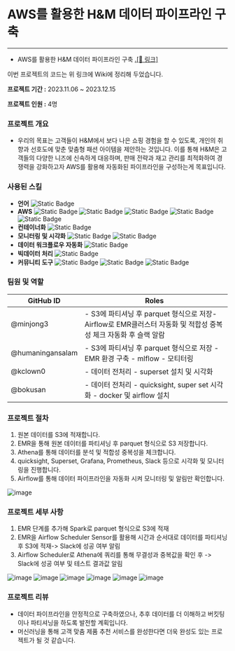 # AWS를 활용한 H&M 데이터 파이프라인 구축
---

- AWS를 활용한 H&M 데이터 파이프라인 구축   <a href="https://github.com/yeardream-de-project-team11/project-team11">.[🔗 링크]</a>

이번 프로젝트의 코드는 위 링크에 Wiki에 정리해 두었습니다.

**프로젝트 기간 :** 2023.11.06 ~ 2023.12.15

**프로젝트 인원 :** 4명


### 프로젝트 개요

* 우리의 목표는 고객들이 H&M에서 보다 나은 쇼핑 경험을 할 수 있도록, 개인의 취향과 선호도에 맞춘 맞춤형 패션 아이템을 제안하는 것입니다. 이를 통해 H&M은 고객들의 다양한 니즈에 신속하게 대응하며, 판매 전략과 재고 관리를 최적화하여 경쟁력을 강화하고자 AWS를 활용해 자동화된 파이프라인을 구성하는게 목표입니다.

### 사용된 스킬

- **언어**
  ![Static Badge](https://img.shields.io/badge/Python%20-%23003057)
- **AWS**
  ![Static Badge](https://img.shields.io/badge/S3%20-%23003057) ![Static Badge](https://img.shields.io/badge/EMR%20-%23003057) ![Static Badge](https://img.shields.io/badge/EC2%20-%23003057) ![Static Badge](https://img.shields.io/badge/Quicksight%20-%23003057) ![Static Badge](https://img.shields.io/badge/Athena%20-%23003057)
- **컨테이너화**
  ![Static Badge](https://img.shields.io/badge/Docker%20-%23003057)
- **모니터링 및 시각화**
  ![Static Badge](https://img.shields.io/badge/Grafana%20-%23003057) ![Static Badge](https://img.shields.io/badge/Prometheus%20-%23003057)
- **데이터 워크플로우 자동화**
  ![Static Badge](https://img.shields.io/badge/Apache%20Airflow%20-%23003057)
- **빅데이터 처리**
 ![Static Badge](https://img.shields.io/badge/Apache%20Spark%20-%23003057)
- **커뮤니티 도구**
  ![Static Badge](https://img.shields.io/badge/Slack%20-%23003057) ![Static Badge](https://img.shields.io/badge/Git%20hub%20-%23003057) ![Static Badge](https://img.shields.io/badge/Zoom%20-%23003057)

### 팀원 및 역할

| GitHub ID   | Roles                                                                                                                                                                                                 |
|--------|-----------------------------------------------------------------------------------------------------------------------------------------------------------------------------------------------------------|
| @minjong3 | - S3에 파티셔닝 후 parquet 형식으로 저장- Airflow로 EMR클러스터 자동화 및 적합성 중복성 체크 자동화 후 슬랙 알람|
| @humaningansalam | - S3에 파티셔닝 후 parquet 형식으로 저장 - EMR 환경 구축 - mlflow - 모티터링  |
| @kclown0 | - 데이터 전처리 - superset 설치 및 시각화 |
| @bokusan | - 데이터 전처리 - quicksight, super set 시각화 - docker 및 airflow 설치|

### 프로젝트 절차

1. 원본 데이터를 S3에 적재합니다.
2. EMR을 통해 원본 데이터를 파티셔닝 후 parquet 형식으로 S3 저장합니다.
3. Athena를 통해 데이터를 분석 및 적합성 중복성을 체크합니다.
4. quicksight, Superset, Grafana, Prometheus, Slack 등으로 시각화 및 모니터링을 진행합니다.
5. Airflow를 통해 데이터 파이프라인을 자동화 시켜 모니터링 및 알림만 확인합니다.
   
![image](https://github.com/yeardream-de-project-team11/project-team11/assets/104144701/599d8a4a-4499-4121-a609-efc6966a3728)

### 프로젝트 세부 사항

1. EMR 단계를 추가해 Spark로 parquet 형식으로 S3에 적재
2. EMR을 Airflow Scheduler Sensor를 활용해 시간과 순서대로 데이터를 파티셔닝 후 S3에 적재-> Slack에 성공 여부 알림
3. Airflow Scheduler로 Athena에 쿼리를 통해 무결성과 중복값을 확인 후 -> Slack에 성공 여부 및 테스트 결과값 알림

![image](https://github.com/minjong3/minjong3/assets/131952523/d63a9a92-4a5d-4035-aa79-12b80c9b49d8) ![image](https://github.com/minjong3/minjong3/assets/131952523/6533fff3-773f-4977-8159-ba7771f256c7) ![image](https://github.com/minjong3/minjong3/assets/131952523/afafedfa-3e48-4f53-b68c-c9c673b9309c) ![image](https://github.com/minjong3/minjong3/assets/131952523/396c04c1-7de9-488a-baaa-decac7c5ec95) ![image](https://github.com/minjong3/minjong3/assets/131952523/43864339-a603-4557-88a3-202bcf78d412) ![image](https://github.com/minjong3/minjong3/assets/131952523/b782b799-3ae2-47e3-b869-9c905aa55bd7)

### 프로젝트 리뷰

- 데이터 파이프라인을 안정적으로 구축하였으나, 추후 데이터를 더 이해하고 버킷팅이나 파티셔닝을 하도록 발전할 계획입니다.
- 머신러닝을 통해 고객 맞춤 제품 추천 서비스를 완성한다면 더욱 완성도 있는 프로젝트가 될 것 같습니다.

